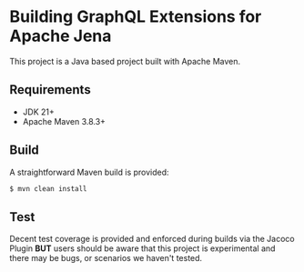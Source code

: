 # Building GraphQL Extensions for Apache Jena

This project is a Java based project built with Apache Maven.

## Requirements

- JDK 21+
- Apache Maven 3.8.3+

## Build

A straightforward Maven build is provided:

```bash
$ mvn clean install
```

## Test

Decent test coverage is provided and enforced during builds via the Jacoco Plugin **BUT** users should be aware that
this project is experimental and there may be bugs, or scenarios we haven't tested.
